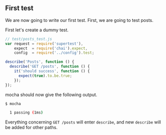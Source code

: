 ## First test

We are now going to write our first test. First,
we are going to test posts.

First let's create a dummy test.

```javascript
// test/posts_test.js
var request = require('supertest'),
    expect  = require('chai').expect,
    config  = require('../config').test;

describe('Posts', function () {
  describe('GET /posts', function () {
    it('should success', function () {
      expect(true).to.be.true;
    });
});
```

mocha should now give the following output.

```sh
$ mocha

  1 passing (1ms)
```

Everything concerning `GET /posts` will enter
`describe`, and new `describe` will be added for other
paths.
